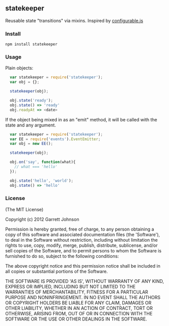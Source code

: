 
## statekeeper

Reusable state "transitions" via mixins. Inspired by [configurable.js](https://github.com/visionmedia/configurable.js)

### Install

```shell
npm install statekeeper
```

### Usage

Plain objects:
```javascript
  var statekeeper = require('statekeeper');
  var obj = {};

  statekeeper(obj);

  obj.state('ready');
  obj.state() => 'ready'
  obj.readyAt => <date>
```

If the object being mixed in as an "emit" method, it will be called with
the state and any argument.

```javascript
  var statekeeper = require('statekeeper');
  var EE = require('events').EventEmitter;
  var obj = new EE();

  statekeeper(obj);

  obj.on('say', function(what){
    // what === 'hello'
  });

  obj.state('hello', 'world');
  obj.state() => 'hello'
```

### License

(The MIT License)

Copyright (c) 2012 Garrett Johnson

Permission is hereby granted, free of charge, to any person obtaining a copy of this software and associated documentation files (the 'Software'), to deal in the Software without restriction, including without limitation the rights to use, copy, modify, merge, publish, distribute, sublicense, and/or sell copies of the Software, and to permit persons to whom the Software is furnished to do so, subject to the following conditions:

The above copyright notice and this permission notice shall be included in all copies or substantial portions of the Software.

THE SOFTWARE IS PROVIDED 'AS IS', WITHOUT WARRANTY OF ANY KIND, EXPRESS OR IMPLIED, INCLUDING BUT NOT LIMITED TO THE WARRANTIES OF MERCHANTABILITY, FITNESS FOR A PARTICULAR PURPOSE AND NONINFRINGEMENT. IN NO EVENT SHALL THE AUTHORS OR COPYRIGHT HOLDERS BE LIABLE FOR ANY CLAIM, DAMAGES OR OTHER LIABILITY, WHETHER IN AN ACTION OF CONTRACT, TORT OR OTHERWISE, ARISING FROM, OUT OF OR IN CONNECTION WITH THE SOFTWARE OR THE USE OR OTHER DEALINGS IN THE SOFTWARE.



